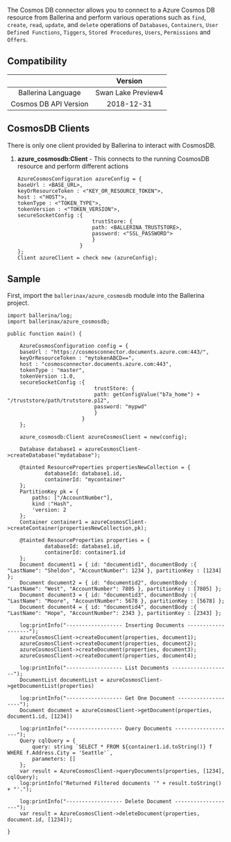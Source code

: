 The Cosmos DB connector allows you to connect to a Azure Cosmos DB resource from Ballerina and perform various operations such as  `find`, `create`, `read`, `update`, and `delete` operations of `Databases`, `Containers`, `User Defined Functions`, `Tiggers`, `Stored Procedures`, `Users`, `Permissions` and `Offers`.

## Compatibility

|                             |       Version               |
|:---------------------------:|:---------------------------:|
| Ballerina Language          | Swan Lake Preview4          |
| Cosmos DB API Version       | 2018-12-31                  |

## CosmosDB Clients

There is only one client provided by Ballerina to interact with CosmosDB.

1. **azure_cosmosdb:Client** - This connects to the running CosmosDB resource and perform different actions

    ```ballerina
    AzureCosmosConfiguration azureConfig = {
    baseUrl : <BASE_URL>, 
    keyOrResourceToken : <"KEY_OR_RESOURCE_TOKEN">, 
    host : <"HOST">, 
    tokenType : <"TOKEN_TYPE">, 
    tokenVersion : <"TOKEN_VERSION">, 
    secureSocketConfig :{
                            trustStore: {
                            path: <BALLERINA_TRUSTSTORE>, 
                            password: <"SSL_PASSWORD">
                            }
                        }
    };
    Client azureClient = check new (azureConfig);
    ```
  
## Sample

First, import the `ballerinax/azure_cosmosdb` module into the Ballerina project.

```ballerina
import ballerina/log;
import ballerinax/azure_cosmosdb;

public function main() {

    AzureCosmosConfiguration config = {
    baseUrl : "https://cosmosconnector.documents.azure.com:443/", 
    keyOrResourceToken : "mytokenABCD==", 
    host : "cosmosconnector.documents.azure.com:443", 
    tokenType : "master", 
    tokenVersion :1.0, 
    secureSocketConfig :{
                            trustStore: {
                            path: getConfigValue("b7a_home") + "/truststore/path/trutstore.p12", 
                            password: "mypwd"
                            }
                        }
    };

    azure_cosmosdb:Client azureCosmosClient = new(config);

    Database database1 = azureCosmosClient->createDatabase("mydatabase");

    @tainted ResourceProperties propertiesNewCollection = {
            databaseId: database1.id, 
            containerId: "mycontainer"
    };
    PartitionKey pk = {
        paths: ["/AccountNumber"], 
        kind :"Hash", 
        'version: 2
    };
    Container container1 = azureCosmosClient->createContainer(propertiesNewCollection,pk);

    @tainted ResourceProperties properties = {
            databaseId: database1.id, 
            containerId: container1.id
    };
    Document document1 = { id: "documentid1", documentBody :{ "LastName": "Sheldon", "AccountNumber": 1234 }, partitionKey : [1234] };
    Document document2 = { id: "documentid2", documentBody :{ "LastName": "West", "AccountNumber": 7805 }, partitionKey : [7805] };
    Document document3 = { id: "documentid3", documentBody :{ "LastName": "Moore", "AccountNumber": 5678 }, partitionKey : [5678] };
    Document document4 = { id: "documentid4", documentBody :{ "LastName": "Hope", "AccountNumber": 2343 }, partitionKey : [2343] };

    log:printInfo("------------------ Inserting Documents -------------------");
    azureCosmosClient->createDocument(properties, document1);
    azureCosmosClient->createDocument(properties, document2);
    azureCosmosClient->createDocument(properties, document3);
    azureCosmosClient->createDocument(properties, document4);
  
    log:printInfo("------------------ List Documents -------------------");
    DocumentList documentList = azureCosmosClient->getDocumentList(properties)

    log:printInfo("------------------ Get One Document -------------------");
    Document document = azureCosmosClient->getDocument(properties, document1.id, [1234])

    log:printInfo("------------------ Query Documents -------------------");
    Query cqlQuery = {
        query: string `SELECT * FROM ${container1.id.toString()} f WHERE f.Address.City = 'Seattle'`, 
        parameters: []
    };
    var result = AzureCosmosClient->queryDocuments(properties, [1234], cqlQuery);     
    log:printInfo("Returned Filtered documents '" + result.toString() + "'.");

    log:printInfo("------------------ Delete Document -------------------");
    var result = AzureCosmosClient->deleteDocument(properties, document.id, [1234]);  

}
```